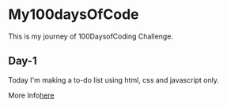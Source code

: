 # My100daysOfCode
This is my journey of 100DaysofCoding Challenge. 

## Day-1
Today I'm making a to-do list using html, css and javascript only.

More Info[here](Day-1\DEMO-DAY.md)
